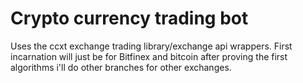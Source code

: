 # Crypto currency trading bot

Uses the ccxt exchange trading library/exchange api wrappers. First incarnation will just be for Bitfinex and bitcoin after proving the first algorithms i'll do other branches for other exchanges.
